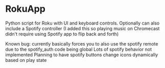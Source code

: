 # RokuApp
Python script for Roku with UI and keyboard controls. Optionally can also include a Spotify controller (I added this so playing music on Chromecast didn't require using Spotify app to flip back and forth)

Known bug: currently basically forces you to also use the spotify remote due to the spotify_auth code being global
Lots of spotify behavior not implemented
Planning to have spotify buttons change icons dynamically based on play state